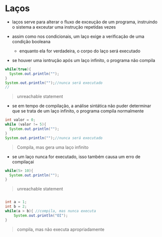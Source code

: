 # Laços

* laços serve para alterar o fluxo de exceução de um programa, instruindo o sistema a exceutar uma instrução repetidas vezes
* assim como nos condicionais, um laço exige a verificação de uma condição booleana
  * enquanto ela for verdadeira, o corpo do laço será executado

* se houver uma isntrução após um laço infinito, o programa não compila

```java
while(true){
  System.out.println("");
}
System.out.println("");//nunca será executado
//
```

> unreachable statement

* se em tempo de compilação, a análise sintática não puder determinar que se trata de um laço infinito, o programa compila normalmente

```java
int valor = 0;
while (valor != 5){
  System.out.println("");
}
System.out.println("");//nunca será executado
```

> Compila, mas gera uma laço infinito

* se um laço nunca for executado, isso também causa um erro de compilaçai

```java
while(5> 10){
  System.out.println("");
}
```

> unreachable statement

```java

int a = 1;
int b = 2;
while(a > b){ //compila, mas nunca executa
    System.out.println("OI");
}
```

> compila, mas não executa apropriadamente

